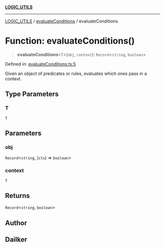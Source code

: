 [**LOGIC_UTILS**](../../README.md)

***

[LOGIC_UTILS](../../README.md) / [evaluateConditions](../README.md) / evaluateConditions

# Function: evaluateConditions()

> **evaluateConditions**\<`T`\>(`obj`, `context`): `Record`\<`string`, `boolean`\>

Defined in: [evaluateConditions.ts:5](https://github.com/dailker/everyutil-js/blob/b3e269da55b7d96c15eb37e98c5c4f6b94f05f6f/src/logic/evaluateConditions.ts#L5)

Given an object of predicates or rules, evaluates which ones pass in a context.

## Type Parameters

### T

`T`

## Parameters

### obj

`Record`\<`string`, (`ctx`) => `boolean`\>

### context

`T`

## Returns

`Record`\<`string`, `boolean`\>

## Author

## Dailker
